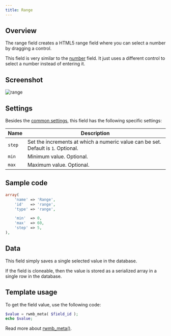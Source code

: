 ```yaml
---
title: Range
---
```


## Overview

The range field creates a HTML5 range field where you can select a number by dragging a control.

This field is very similar to the [number](/fields/number/) field. It just uses a different control to select a number instead of entering it.

## Screenshot

![range](https://i.imgur.com/eAHeRJS.png)

## Settings

Besides the [common settings](/creating-fields-with-code/#field-settings), this field has the following specific settings:

Name | Description
--- | ---
`step` | Set the increments at which a numeric value can be set. Default is `1`. Optional.
`min` | Minimum value. Optional.
`max` | Maximum value. Optional.

## Sample code

```php
array(
    'name' => 'Range',
    'id'   => 'range',
    'type' => 'range',

    'min'  => 0,
    'max'  => 60,
    'step' => 5,
),
```

## Data

This field simply saves a single selected value in the database.

If the field is cloneable, then the value is stored as a serialized array in a single row in the database.

## Template usage

To get the field value, use the following code:

```php
$value = rwmb_meta( $field_id );
echo $value;
```

Read more about [rwmb_meta()](/rwmb-meta/).